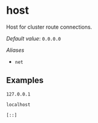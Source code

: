 # host

Host for cluster route connections.

*Default value*: `0.0.0.0`

*Aliases*

- `net`


## Examples

```
127.0.0.1
```
```
localhost
```
```
[::]
```

